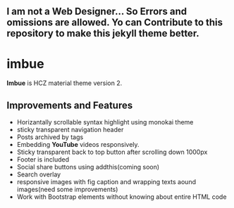 ## I am not a Web Designer... So Errors and omissions are allowed. Yo can Contribute to this repository to make this jekyll theme better.
# imbue
**Imbue** is HCZ material theme version 2.
## Improvements and Features
* Horizantally scrollable syntax highlight using monokai theme
* sticky transparent navigation header
* Posts archived by tags
* Embedding **YouTube** videos responsively.
* Sticky transparent back to top button after scrolling down 1000px
* Footer is included
* Social share buttons using addthis(coming soon)
* Search overlay
* responsive images with fig caption and wrapping texts aound images(need some improvements)
* Work with Bootstrap elements without knowing about entire HTML code
